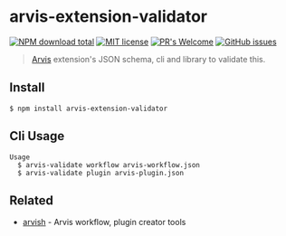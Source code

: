 # arvis-extension-validator
[![NPM download total](https://img.shields.io/npm/dt/arvis-extension-validator)](http://badge.fury.io/js/arvis-extension-validator)
[![MIT license](https://img.shields.io/badge/License-MIT-blue.svg)](https://lbesson.mit-license.org/)
[![PR's Welcome](https://img.shields.io/badge/PRs-welcome-brightgreen.svg?style=flat)](http://makeapullrequest.com)
[![GitHub issues](https://img.shields.io/github/issues/jopemachine/arvis-extension-validator.svg)](https://GitHub.com/jopemachine/arvis-extension-validator/issues/)

> [Arvis](https://github.com/jopemachine/arvis) extension's JSON schema, cli and library to validate this.

## Install

```
$ npm install arvis-extension-validator
```

## Cli Usage

```
Usage
  $ arvis-validate workflow arvis-workflow.json
  $ arvis-validate plugin arvis-plugin.json
```

## Related

- [arvish](https://github.com/jopemachine/arvish) - Arvis workflow, plugin creator tools
